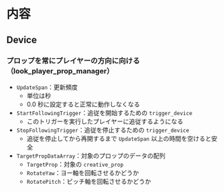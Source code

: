 ﻿# 内容
## Device
### プロップを常にプレイヤーの方向に向ける（look_player_prop_manager）
- ``UpdateSpan``：更新頻度
    - 単位は秒
    - 0.0 秒に設定すると正常に動作しなくなる
- ``StartFollowingTrigger``：追従を開始するための ``trigger_device``
    - このトリガーを実行したプレイヤーに追従するようになる
- ``StopFollowingTrigger``：追従を停止するための ``trigger_device``
    - 追従を停止してから再開するまで ``UpdateSpan`` 以上の時間を空けると安全
- ``TargetPropDataArray``：対象のプロップのデータの配列
    - ``TargetProp``：対象の ``creative_prop``
    - ``RotateYaw``：ヨー軸を回転させるかどうか
    - ``RotatePitch``：ピッチ軸を回転させるかどうか